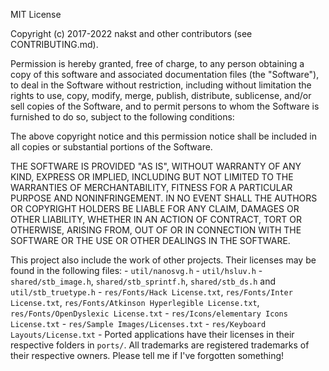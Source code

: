 MIT License

Copyright (c) 2017-2022 nakst and other contributors (see CONTRIBUTING.md).

Permission is hereby granted, free of charge, to any person obtaining a copy
of this software and associated documentation files (the "Software"), to deal
in the Software without restriction, including without limitation the rights
to use, copy, modify, merge, publish, distribute, sublicense, and/or sell
copies of the Software, and to permit persons to whom the Software is
furnished to do so, subject to the following conditions:

The above copyright notice and this permission notice shall be included in all
copies or substantial portions of the Software.

THE SOFTWARE IS PROVIDED "AS IS", WITHOUT WARRANTY OF ANY KIND, EXPRESS OR
IMPLIED, INCLUDING BUT NOT LIMITED TO THE WARRANTIES OF MERCHANTABILITY,
FITNESS FOR A PARTICULAR PURPOSE AND NONINFRINGEMENT. IN NO EVENT SHALL THE
AUTHORS OR COPYRIGHT HOLDERS BE LIABLE FOR ANY CLAIM, DAMAGES OR OTHER
LIABILITY, WHETHER IN AN ACTION OF CONTRACT, TORT OR OTHERWISE, ARISING FROM,
OUT OF OR IN CONNECTION WITH THE SOFTWARE OR THE USE OR OTHER DEALINGS IN THE
SOFTWARE.

This project also include the work of other projects.
Their licenses may be found in the following files:
	- `util/nanosvg.h`
	- `util/hsluv.h`
	- `shared/stb_image.h`, `shared/stb_sprintf.h`, `shared/stb_ds.h` and `util/stb_truetype.h`
	- `res/Fonts/Hack License.txt`, `res/Fonts/Inter License.txt`, `res/Fonts/Atkinson Hyperlegible License.txt`, `res/Fonts/OpenDyslexic License.txt`
	- `res/Icons/elementary Icons License.txt`
	- `res/Sample Images/Licenses.txt`
	- `res/Keyboard Layouts/License.txt`
	- Ported applications have their licenses in their respective folders in `ports/`.
All trademarks are registered trademarks of their respective owners.
Please tell me if I've forgotten something!
